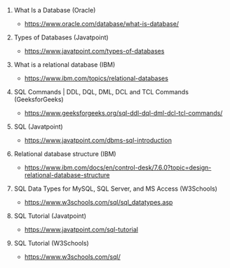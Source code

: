 1. What Is a Database (Oracle)
    - https://www.oracle.com/database/what-is-database/

2. Types of Databases (Javatpoint)
    - https://www.javatpoint.com/types-of-databases

3. What is a relational database (IBM)
    - https://www.ibm.com/topics/relational-databases

4. SQL Commands | DDL, DQL, DML, DCL and TCL Commands (GeeksforGeeks)
    - https://www.geeksforgeeks.org/sql-ddl-dql-dml-dcl-tcl-commands/

5. SQL (Javatpoint)
    - https://www.javatpoint.com/dbms-sql-introduction

6. Relational database structure (IBM)
    - https://www.ibm.com/docs/en/control-desk/7.6.0?topic=design-relational-database-structure

7. SQL Data Types for MySQL, SQL Server, and MS Access (W3Schools)
    - https://www.w3schools.com/sql/sql_datatypes.asp

8. SQL Tutorial (Javatpoint)
    - https://www.javatpoint.com/sql-tutorial

9. SQL Tutorial (W3Schools)
    - https://www.w3schools.com/sql/
